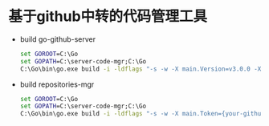 # 基于github中转的代码管理工具


- build go-github-server
	```bat
	set GOROOT=C:\Go
	set GOPATH=C:\server-code-mgr;C:\Go
	C:\Go\bin\go.exe build -i -ldflags "-s -w -X main.Version=v3.0.0 -X main.SecretToken={your-github-webhook-secret}" -o go-github-server .
	```

- build repositories-mgr
	```bat
	set GOROOT=C:\Go
	set GOPATH=C:\server-code-mgr;C:\Go
	C:\Go\bin\go.exe build -i -ldflags "-s -w -X main.Token={your-github-token} -X main.version=v2.2.0 -X main.Owner={your-github-name} -X main.Secret={your-github-webhook-secret}" -o repositories-mgr repositories-mgr.go
	```
